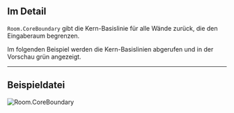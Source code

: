 ## Im Detail
`Room.CoreBoundary` gibt die Kern-Basislinie für alle Wände zurück, die den Eingaberaum begrenzen.

Im folgenden Beispiel werden die Kern-Basislinien abgerufen und in der Vorschau grün angezeigt.
___
## Beispieldatei

![Room.CoreBoundary](./Revit.Elements.Room.CoreBoundary_img.jpg)
